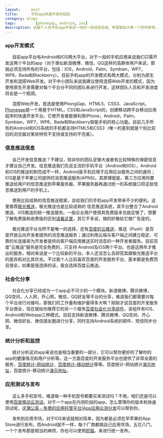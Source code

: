 ```yaml
---
layout:     post
title:      手机app快速开发的经验
category: blogs
tags:         [phonegap, android, ios]
description: 这是个人在手机app开发这一块的一些经验总结，希望能给大家一个好的参考。
---
```


### app开发模式
&nbsp;&nbsp;&nbsp;&nbsp;&nbsp;&nbsp;目前app平台有Android和IOS两大平台，对于一般的手机应用来说我们只需开发这两个平台的app（对于类似新浪微博、微信、QQ这样的高群体用户来说，那就必须支持所有的平台，包括：IOS，Android，Palm，Symbian，WP7，WP8，Bada和Blackberry）。目前手机app的开发模式有两大模式，分别为原生开发和混搭Web开发。对于中小团队来说我建议使用混搭Web开发的模式，因为使用原生开发需要对每个平台分不同的团队来进行开发，这样团队人员和开发进度将会是一个瓶颈。

&nbsp;&nbsp;&nbsp;&nbsp;&nbsp;&nbsp;混搭Web开发，首选是使用PhongGap、HTML5、CSS3、JavaScript。[Phonegap](http://phonegap.com/)是一个用基于HTML，CSS和JavaScript的，创建移动跨平台移动应用程序的快速开发平台。它使开发者能够利用iPhone，Android，Palm，Symbian，WP7，WP8，Bada和Blackberry智能手机的核心功能。目前几乎所有的Android和IOS系统的手机都支持HTML5和CSS3（唯一的差别就是个别比较旧的浏览器对某些特性不支持或支持的不完美）。

### 信息推送信息
&nbsp;&nbsp;&nbsp;&nbsp;&nbsp;&nbsp;自己开发信息推送？不建议，除非你的团队足够大或者有比较特殊的保密信息才建议自己开发。信息推送我们先说主流的手机平台（Android和IOS），Android和IOS的推送机制完成不一样，Android是手机应用于应用后台服务之间的通讯；IOS是基于苹果公司提供的消息推送服务(APNS)，其原理就是，第三方应用将要推送给用户的信息推送到苹果服务器，苹果服务器再通过统一的系统接口将这些信息推送到用户的手机上。

&nbsp;&nbsp;&nbsp;&nbsp;&nbsp;&nbsp;使用比较成熟的信息推送框架，会给我们的手机app开发带来不少的便利。这里推荐[极光推送](https://www.jpush.cn/common/products)，极光推送也是比较成熟的
信息推送系统，其平台整合了Android推送、iOS推送的统一推送服务。一般企业用户使用其免费版本也就足够了，想要了解免费版和收费版的区别[请看这里](https://www.jpush.cn/common/price)，其它不多说，搞的好像给它做广告是的。

&nbsp;&nbsp;&nbsp;&nbsp;&nbsp;&nbsp;极光推送平台当然不是唯一的选择，还有[百度的云推送](http://push.baidu.com/)，推送（Push）是百度开放云向开发者提供的消息推送服务；通过利用云端与客户端之间建立稳定、可靠的长连接来为开发者提供向客户端应用推送实时消息的一种开发者服务。目前百度"云推送"服务是完全免费的，只支持 Android及iOS两个平台。也是这两年才推出的服务，相对来说是一个比较新的平台。本人还没怎么去研究其跟极光推送平台的差异和对比其优劣。不过我个人比较喜欢百度的开发服务平台，基本都是免费而且很全，如果是我选择的话，我会选择百度云推送。

### 社会化分享
&nbsp;&nbsp;&nbsp;&nbsp;&nbsp;&nbsp;社会化分享已经成为一个app必不可少的一个模块。新浪微博，腾讯微博，QQ空间，人人网，开心网，微信，QQ好友等平台的分享，难道我们都需要对每个平台进行对接吗，那我们的工作量和维护量得多大啊？刚刚才说百度的开发服务平台很全，现在就给你推荐它的另一个服务[百度社会化分享组件](http://developer.baidu.com/soc/share)，该组件有IOS、Android和Webapp三种模式。目前支持新浪微博、腾讯微博、QQ空间、开心网、微信好友、微信朋友圈进行分享，同时支持Android系统的邮件、短信同步分享。

### 统计分析和监控
&nbsp;&nbsp;&nbsp;&nbsp;&nbsp;&nbsp;统计分析这对app来说也是相当重要的一部分，它可以帮你更好的了解你的app的健康情况和用户分析等。这一方面百度的开发服务平台也提供了非常全面的服务，[百度统计-网站统计](http://tongji.baidu.com/web/welcome/login)、[百度统计-移动统计](http://mtj.baidu.com/web/welcome/login)等等。百度统计-网站统计[演示地址](http://tongji.baidu.com/web/5473605/overview/multi?siteId=1942168)，百度统计-移动统计[演示地址](http://mtj.baidu.com/web/overview?appId=19)。

### 应用测试与发布
&nbsp;&nbsp;&nbsp;&nbsp;&nbsp;&nbsp;这么多手机型号，难道每一种手机型号都要买来测试吗？不用，咱们还是可以使用[百度移动云测试](http://mtc.baidu.com/mtc/)。对于一个app在内测阶段的app，怎么管理你的版本和快速测试呢，这[蒲公英 - 免费的应用托管平台|App应用众测分发](http://www.pgyer.com/)可以帮到你。

&nbsp;&nbsp;&nbsp;&nbsp;&nbsp;&nbsp;发布到应用市场，对于IOS来说就相对简单，因为都是必须在早苹果的App Store进行发布。而Android就不一样，每个厂商都搞自己应用市场，五花八门，一个个发布那是相当的麻烦，你也可以使用[抓猫](https://www.zhuamob.com/)，来进行统一发布。
